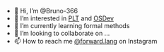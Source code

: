 - 👋 Hi, I’m @Bruno-366
- 👀 I’m interested in [PLT] and [OSDev]
- 🌱 I’m currently learning formal methods
- 💞️ I’m looking to collaborate on ...
- 📫 How to reach me [@forward.lang] on Instagram

[PLT]: https://github.com/marcpaq/b1fipl
[OSDev]: https://github.com/topics/osdev
[@forward.lang]: https://www.instagram.com/forward.lang/

<!---
Bruno-366/Bruno-366 is a ✨ special ✨ repository because its `README.md` (this file) appears on your GitHub profile.
You can click the Preview link to take a look at your changes.
--->
